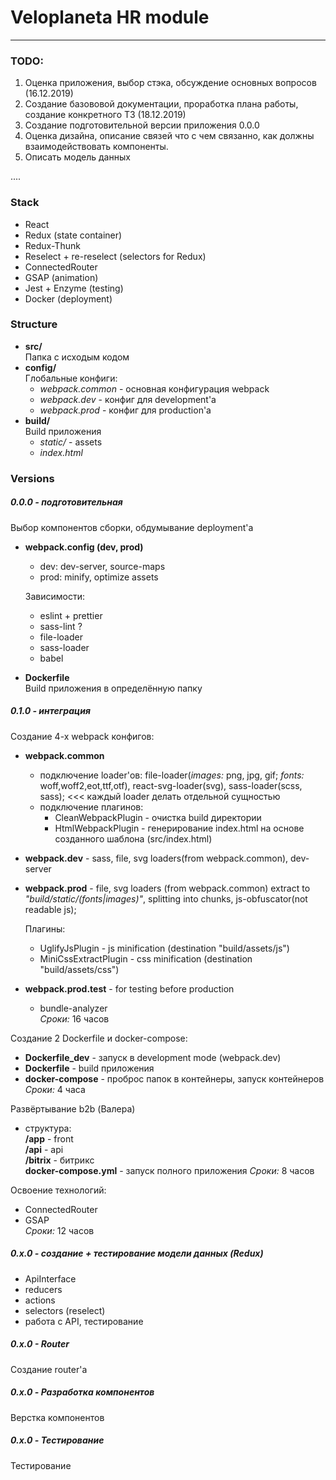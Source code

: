 # Veloplaneta HR module
___

### TODO:

1. Оценка приложения, выбор стэка, обсуждение основных вопросов (16.12.2019)
2. Создание базововой документации, проработка плана работы, создание конкретного ТЗ (18.12.2019)
3. Создание подготовительной версии приложения 0.0.0
4. Оценка дизайна, описание связей что с чем связанно, как должны взаимодействовать компоненты.
5. Описать модель данных

.... 


### Stack

- React
- Redux (state container)
- Redux-Thunk
- Reselect + re-reselect (selectors for Redux)
- ConnectedRouter
- GSAP (animation)
- Jest + Enzyme (testing) 
- Docker (deployment)

### Structure

- **src/**   
    Папка с исходым кодом
- **config/**   
    Глобальные конфиги:
    - *webpack.common* - основная конфигурация webpack
    - *webpack.dev* - конфиг для  development'a
    - *webpack.prod* - конфиг для production'a
- **build/**   
    Build приложения  
    - *static/* - assets
    - *index.html*
  

### Versions

##### 0.0.0 - подготовительная
Выбор компонентов сборки, обдумывание deployment'a

- **webpack.config (dev, prod)**
    - dev: dev-server, source-maps
    - prod: minify, optimize assets
    
    Зависимости:
    
    - eslint + prettier
    - sass-lint ? 
    - file-loader
    - sass-loader
    - babel
    
- **Dockerfile**   
Build приложения в определённую папку
   
   
##### 0.1.0 - интеграция

Cоздание 4-х webpack конфигов:

- **webpack.common** 
    - подключение loader'ов: file-loader(*images:* png, jpg, gif; *fonts:* woff,woff2,eot,ttf,otf),
    react-svg-loader(svg), sass-loader(scss, sass); <<< каждый loader делать отдельной сущностью 
    - подключение плагинов:
        - CleanWebpackPlugin - очистка build директории
        - HtmlWebpackPlugin - генерирование index.html на основе созданного шаблона (src/index.html)
- **webpack.dev** - sass, file, svg loaders(from webpack.common), dev-server
- **webpack.prod** - file, svg loaders (from webpack.common) extract to *"build/static/(fonts|images)"*, splitting into chunks, js-obfuscator(not readable js);   
    
    Плагины: 
    
    - UglifyJsPlugin - js minification (destination "build/assets/js")
    - MiniCssExtractPlugin - css minification (destination "build/assets/css")
    
- **webpack.prod.test** - for testing before production   
    - bundle-analyzer  
    *Сроки:* 16 часов
    
Создание 2 Dockerfile и docker-compose: 

- **Dockerfile_dev** - запуск в development mode (webpack.dev)
- **Dockerfile** - build приложения
- **docker-compose** - проброс папок в контейнеры, запуск контейнеров  
*Сроки:* 4 часа

Развёртывание b2b (Валера)
- структура:   
    **/app** - front  
    **/api** - api  
    **/bitrix** - битрикс  
    **docker-compose.yml** - запуск полного приложения
    *Сроки:* 8 часов

Освоение технологий:

- ConnectedRouter
- GSAP  
*Сроки:* 12 часов

##### 0.x.0 - создание + тестирование  модели данных (Redux)
- ApiInterface
- reducers
- actions
- selectors (reselect)
- работа с API, тестирование

##### 0.x.0 - Router

Cоздание router'a

##### 0.x.0 - Разработка компонентов

Верстка компонентов

##### 0.x.0 - Тестирование

Тестирование    
